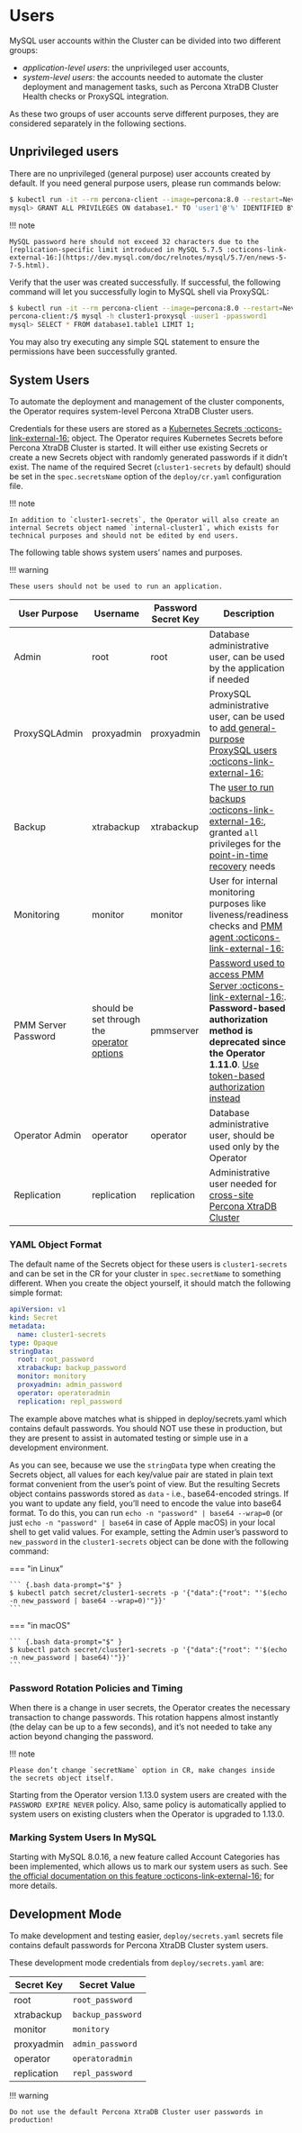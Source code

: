 # Users

MySQL user accounts within the Cluster can be divided into two different groups:

* *application-level users*: the unprivileged user accounts,
* *system-level users*: the accounts needed to automate the cluster deployment
    and management tasks, such as Percona XtraDB Cluster Health checks or ProxySQL
    integration.

As these two groups of user accounts serve different purposes, they are
considered separately in the following sections.

## Unprivileged users

There are no unprivileged (general purpose) user accounts created by
default. If you need general purpose users, please run commands below:

``` {.bash data-prompt="$" data-prompt-second="mysql>"}
$ kubectl run -it --rm percona-client --image=percona:8.0 --restart=Never -- mysql -hcluster1-pxc -uroot -proot_password
mysql> GRANT ALL PRIVILEGES ON database1.* TO 'user1'@'%' IDENTIFIED BY 'password1';
```

!!! note

    MySQL password here should not exceed 32 characters due to the [replication-specific limit introduced in MySQL 5.7.5 :octicons-link-external-16:](https://dev.mysql.com/doc/relnotes/mysql/5.7/en/news-5-7-5.html).

Verify that the user was created successfully. If successful, the
following command will let you successfully login to MySQL shell via
ProxySQL:

``` {.bash data-prompt="$" data-prompt-second="percona-client:/$"}
$ kubectl run -it --rm percona-client --image=percona:8.0 --restart=Never -- bash -il
percona-client:/$ mysql -h cluster1-proxysql -uuser1 -ppassword1
mysql> SELECT * FROM database1.table1 LIMIT 1;
```

You may also try executing any simple SQL statement to ensure the
permissions have been successfully granted.

## System Users

To automate the deployment and management of the cluster components,
the Operator requires system-level Percona XtraDB Cluster users.

Credentials for these users are stored as a [Kubernetes Secrets :octicons-link-external-16:](https://kubernetes.io/docs/concepts/configuration/secret/) object.
The Operator requires Kubernetes Secrets before Percona XtraDB Cluster is
started. It will either use existing Secrets or create a new Secrets object with
randomly generated passwords if it didn’t exist.
The name of the required Secret (`cluster1-secrets` by default)
should be set in the `spec.secretsName` option of the `deploy/cr.yaml`
configuration file.

!!! note

    In addition to `cluster1-secrets`, the Operator will also create an internal Secrets object named `internal-cluster1`, which exists for technical purposes and should not be edited by end users.

The following table shows system users’ names and purposes.

!!! warning

    These users should not be used to run an application.

| User Purpose   | Username     | Password Secret Key | Description |
| -------------- | ------------ | ------------------- | ----------- |
| Admin          | root         | root                | Database administrative user, can be used by the application if needed |
| ProxySQLAdmin  | proxyadmin   | proxyadmin          | ProxySQL administrative user, can be used to [add general-purpose ProxySQL users :octicons-link-external-16:](https://github.com/sysown/proxysql/wiki/Users-configuration) |
| Backup         | xtrabackup   | xtrabackup          | The [user to run backups :octicons-link-external-16:](https://www.percona.com/doc/percona-xtrabackup/2.4/using_xtrabackup/privileges.html), granted `all` privileges for the [point-in-time recovery](backups-pitr.md) needs |
| Monitoring     | monitor      | monitor             | User for internal monitoring purposes like liveness/readiness checks and [PMM agent :octicons-link-external-16:](https://www.percona.com/doc/percona-monitoring-and-management/security.html#pmm-security-password-protection-enabling) |
| PMM Server Password  | should be set through the [operator options](operator.md) | pmmserver | [Password used to access PMM Server :octicons-link-external-16:](https://www.percona.com/doc/percona-monitoring-and-management/security.html#pmm-security-password-protection-enabling). **Password-based authorization method is deprecated since the Operator 1.11.0**. [Use token-based authorization instead](monitoring.md#operator-monitoring-client-token) |
| Operator Admin | operator     | operator            | Database administrative user, should be used only by the Operator |
| Replication    | replication  | replication         | Administrative user needed for [cross-site Percona XtraDB Cluster](replication.md) |

### YAML Object Format

The default name of the Secrets object for these users is
`cluster1-secrets` and can be set in the CR for your cluster in
`spec.secretName` to something different. When you create the object yourself,
it should match the following simple format:

```yaml
apiVersion: v1
kind: Secret
metadata:
  name: cluster1-secrets
type: Opaque
stringData:
  root: root_password
  xtrabackup: backup_password
  monitor: monitory
  proxyadmin: admin_password
  operator: operatoradmin
  replication: repl_password
```

The example above matches
what is shipped in deploy/secrets.yaml which
contains default passwords. You should NOT use these in production, but they are
present to assist in automated testing or simple use in a development
environment.

As you can see, because we use the `stringData` type when creating the Secrets
object, all values for each key/value pair are stated in plain text format
convenient from the user’s point of view. But the resulting Secrets
object contains passwords stored as `data` - i.e., base64-encoded strings.
If you want to update any field, you’ll need to encode the value into base64
format. To do this, you can run `echo -n "password" | base64 --wrap=0` (or just
`echo -n "password" | base64` in case of Apple macOS) in your local shell to
get valid values. For example, setting the Admin user’s password to
`new_password` in the `cluster1-secrets` object can be done with the
following command:

=== "in Linux"

    ``` {.bash data-prompt="$" }
    $ kubectl patch secret/cluster1-secrets -p '{"data":{"root": "'$(echo -n new_password | base64 --wrap=0)'"}}'
    ```

=== "in macOS"

    ``` {.bash data-prompt="$" }
    $ kubectl patch secret/cluster1-secrets -p '{"data":{"root": "'$(echo -n new_password | base64)'"}}'
    ```

### Password Rotation Policies and Timing

When there is a change in user secrets, the Operator
creates the necessary transaction to change passwords. This rotation happens
almost instantly (the delay can be up to a few seconds), and it’s not needed to
take any action beyond changing the password.

!!! note

    Please don’t change `secretName` option in CR, make changes inside
    the secrets object itself.

Starting from the Operator version 1.13.0 system users are created with the `PASSWORD EXPIRE NEVER` policy.
Also, same policy is automatically applied to system users on existing clusters when the Operator is upgraded to
1.13.0.

### Marking System Users In MySQL

Starting with MySQL 8.0.16, a new feature called Account Categories has been
implemented, which allows us to mark our system users as such.
See [the official documentation on this feature :octicons-link-external-16:](https://dev.mysql.com/doc/refman/8.0/en/account-categories.html)
for more details.

## Development Mode

To make development and testing easier, `deploy/secrets.yaml` secrets
file contains default passwords for Percona XtraDB Cluster system users.

These development mode credentials from `deploy/secrets.yaml` are:

| Secret Key   | Secret Value           |
| ------------ | ---------------------- |
| root         | `root_password`        |
| xtrabackup   | `backup_password`      |
| monitor      | `monitory`             |
| proxyadmin   | `admin_password`       |
| operator     | `operatoradmin`        |
| replication  | `repl_password`        |

!!! warning

    Do not use the default Percona XtraDB Cluster user passwords in production!
